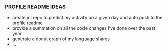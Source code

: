 ### PROFILE README IDEAS
- create ml repo to predict my activity on a given day and auto push to the profile readme
- provide a summation on all the code changes I've done over the past year
- generate a donut graph of my language shares
- ...
